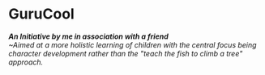 # GuruCool 

__*An Initiative by me in association with a friend*__  
*~Aimed at a more holistic learning of children with the central focus being character development rather than the "teach the fish to climb a tree" approach.*
 

 
